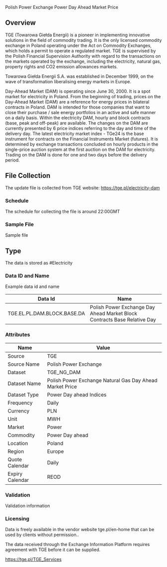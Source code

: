 Polish Power Exchange Power Day Ahead Market Price

## Overview

TGE (Towarowa Giełda Energii)  is a pioneer in implementing innovative solutions in the field of commodity trading. It is the only licensed commodity exchange in Poland operating under the Act on Commodity Exchanges, which holds a permit to operate a regulated market. TGE is supervised by the Polish Financial Supervision Authority with regard to the transactions on the markets operated by the exchange, including the electricity, natural gas, property rights and CO2 emission allowances markets.

Towarowa Giełda Energii S.A. was established in December 1999, on the wave of transformation liberalising energy markets in Europe.

Day-Ahead Market (DAM) is operating since June 30, 2000. It is a spot market for electricity in Poland. From the beginning of trading, prices on the Day-Ahead Market (DAM) are a reference for energy prices in bilateral contracts in Poland. DAM is intended for those companies that want to close their purchase / sale energy portfolios in an active and safe manner on a daily basis.
Within the electricity DAM, hourly and block contracts (base, peak and off-peak) are available. The changes on the DAM are currently presented by 6 price indices referring to the day and time of the delivery day. The latest electricity market index - TGe24 is the base instrument for contracts on the Financial Instruments Market (futures). It is determined by exchange transactions concluded on hourly products in the single-price auction system at the first auction on the DAM for electricity. Trading on the DAM is done for one and two days before the delivery period.

## File Collection

The update file is collected from TGE website: https://tge.pl/electricity-dam

### Schedule

The schedule for collecting the file is around 22:00GMT

### Sample File

Sample file

## Type

The data is stored as #Electricity

### Data ID and Name

Example data id and name

|**Data Id**|**Name**|
|-|-|
|TGE.EL.PL.DAM.BLOCK.BASE.DA|Polish Power Exchange Day Ahead Market Block Contracts Base Relative Day|

### Attributes

|Name|Value|
|-|-|
|Source|TGE|
|Source Name|Polish Power Exchange|
|Dataset|TGE_NG_DAM|
|Dataset Name|Polish Power Exchange Natural Gas Day Ahead Market Price|
|Dataset Type|Power Day ahead Indices|
|Frequency|Daily|
|Currency|PLN|
|Unit|MWH|
|Market|Power|
|Commodity|Power Day ahead|
|Location|Poland|
|Region|Europe|
|Quote Calendar|Daily|
|Expiry Calendar|REOD|

### Validation

Validation information

### Licensing

Data is freely available in the vendor website tge.pl/en-home that can be used by clients without permission..

The data received through the Exchange Information Platform requires agreement with TGE before it can be supplied.

https://tge.pl/TGE_Services

